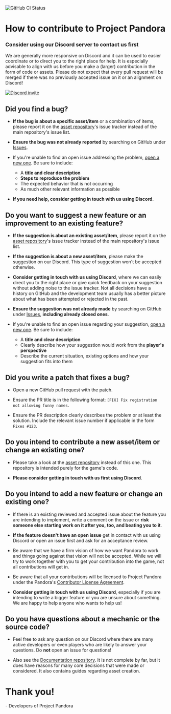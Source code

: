 ![GitHub CI Status](https://img.shields.io/github/actions/workflow/status/Project-Pandora-Game/pandora/ci.yml?logo=github&label=CI)

# How to contribute to Project Pandora

### Consider using our Discord server to contact us first

We are generally more responsive on Discord and it can be used to easier coordinate or to direct you to the right place for help.
It is especially advisable to align with us before you make a (larger) contribution in the form of code or assets.
Please do not expect that every pull request will be merged if there was no previously accepted issue on it or an alignment on Discord!

[![Discord invite](https://discord.com/api/guilds/872284471611760720/widget.png?style=banner2)](https://discord.gg/EnaPvuQf8d)

## Did you find a bug?

- **If the bug is about a specific asset/item** or a combination of items, please report it on the [asset repository](https://github.com/Project-Pandora-Game/pandora-assets)'s issue tracker instead of the main repository's issue list.

- **Ensure the bug was not already reported** by searching on GitHub under [Issues](https://github.com/Project-Pandora-Game/pandora/issues).

- If you're unable to find an open issue addressing the problem, [open a new one](https://github.com/Project-Pandora-Game/pandora/issues/new).
  Be sure to include:
  - A **title and clear description**
  - **Steps to reproduce the problem**
  - The expected behavior that is not occurring
  - As much other relevant information as possible

- **If you need help, consider getting in touch with us using Discord**.

## Do you want to suggest a new feature or an improvement to an existing feature?

- **If the suggestion is about an existing asset/item**, please report it on the [asset repository](https://github.com/Project-Pandora-Game/pandora-assets)'s issue tracker instead of the main repository's issue list.

- **If the suggestion is about a new asset/item**, please make the suggestion on our Discord. This type of suggestion won't be accepted otherwise.

- **Consider getting in touch with us using Discord**, where we can easily direct you to the right place or give quick feedback on your suggestion without adding noise to the issue tracker.
  Not all decisions have a history on GitHub and the development team usually has a better picture about what has been attempted or rejected in the past.

- **Ensure the suggestion was not already made** by searching on GitHub under [Issues](https://github.com/Project-Pandora-Game/pandora/issues?q=is%3Aissue), __**including already closed ones**__.

- If you're unable to find an open issue regarding your suggestion, [open a new one](https://github.com/Project-Pandora-Game/pandora/issues/new).
  Be sure to include:
  - A **title and clear description**
  - Clearly describe how your suggestion would work from the **player's perspective**
  - Describe the current situation, existing options and how your suggestion fits into them

## Did you write a patch that fixes a bug?

- Open a new GitHub pull request with the patch.

- Ensure the PR title is in the following format: `[FIX] Fix registration not allowing funny names`.

- Ensure the PR description clearly describes the problem or at least the solution. Include the relevant issue number if applicable in the form `Fixes #123`.

## Do you intend to contribute a new asset/item or change an existing one?

- Please take a look at the [asset repository](https://github.com/Project-Pandora-Game/pandora-assets) instead of this one.
  This repository is intended purely for the game's code.

- **Please consider getting in touch with us first using Discord**.

## Do you intend to add a new feature or change an existing one?

- If there is an existing reviewed and accepted issue about the feature you are intending to implement, write a comment on the issue or __risk someone else starting work on it after you, too, and beating you to it__.

- **If the feature doesn't have an open issue** get in contact with us using Discord or open an issue first and ask for an acceptance review.

- Be aware that we have a firm vision of how we want Pandora to work and things going against that vision will not be accepted. While we will try to work together with you to get your contribution into the game, not all contributions will get in.

- Be aware that all your contributions will be licensed to Project Pandora under the Pandora's [Contributor License Agreement](./contributor-licence-agreement.md).

- **Consider getting in touch with us using Discord**, especially if you are intending to write a bigger feature or you are unsure about something. We are happy to help anyone who wants to help us!

## Do you have questions about a mechanic or the source code?

- Feel free to ask any question on our Discord where there are many active developers or even players who are likely to answer your questions. Do **not** open an issue for questions!

- Also see the [Documentation repository](https://github.com/Project-Pandora-Game/Documentation). It is not complete by far, but it does have reasons for many core decisions that were made or considered.
  It also contains guides regarding asset creation.

# Thank you!

\- Developers of Project Pandora
